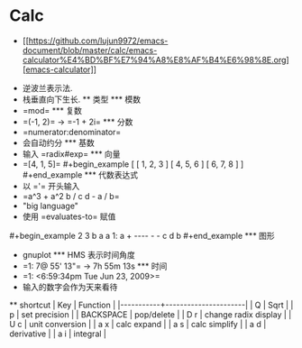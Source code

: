 # Calc


* [[https://github.com/lujun9972/emacs-document/blob/master/calc/emacs-calculator%E4%BD%BF%E7%94%A8%E8%AF%B4%E6%98%8E.org][emacs-calculator]]

+ 逆波兰表示法.
+ 栈垂直向下生长.
** 类型
*** 模数
+ =mod=
*** 复数
+ =(-1, 2)= -> =-1 + 2i=
*** 分数
+ =numerator:denominator=
+ 会自动约分
*** 基数
+ 输入 =radix#exp=
*** 向量
+ =[4, 1, 5]=
#+begin_example
 [ [ 1, 2, 3 ]
      [ 4, 5, 6 ]
      [ 6, 7, 8 ] ]
#+end_example
*** 代数表达式
+ 以 ='= 开头输入
+ =a^3 + a^2 b / c d - a / b=
+ "big language"
+ 使用 =evaluates-to= 赋值

#+begin_example
                  2
      3   b a    a
 1:  a  + ---- - -
          c d    b
#+end_example
*** 图形
+ gnuplot
*** HMS 表示时间角度
+ =1:  7@ 55' 13"= -> 7h 55m 13s
*** 时间
+ =1:  <6:59:34pm Tue Jun 23, 2009>=
+ 输入的数字会作为天来看待

** shortcut
| Key       | Function             |
|-----------+----------------------|
| Q         | Sqrt                 |
| p         | set precision        |
| BACKSPACE | pop/delete           |
| D r       | change radix display |
| U c       | unit conversion      |
| a x       | calc expand          |
| a s       | calc simplify        |
| a d       | derivative           |
| a i       | integral             |

